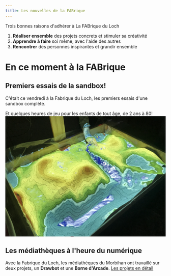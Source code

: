 ```yaml
---
title: Les nouvelles de la FABrique
---
```

Trois bonnes raisons d'adhérer à La FABrique du Loch
1. **Réaliser ensemble** des projets concrets et stimuler sa créativité
2. **Apprendre à faire** soi même, avec l'aide des autres
3. **Rencontrer** des personnes inspirantes et grandir ensemble

# En ce moment à la FABrique

## Premiers essais de la **sandbox**!
C'était ce vendredi à la Fabrique du Loch, les premiers essais d'une sandbox complète.

Et quelques heures de jeu pour les enfants de tout âge, de 2 ans à 80!
![Sandbox](assets/images/sandbox/Sandbox.jpg)



## Les médiathèques à l'heure du numérique
Avec la Fabrique du Loch, les médiathèques du Morbihan ont travaillé sur deux projets, un **Drawbot** et une **Borne d'Arcade**.
[Les projets en détail](mediatheques2018.md)

